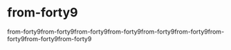 # from-forty9
from-forty9from-forty9from-forty9from-forty9from-forty9from-forty9from-forty9from-forty9from-forty9
